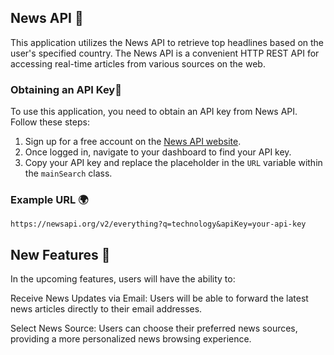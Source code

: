 ## News API  📰

This application utilizes the News API to retrieve top headlines based on the user's specified country. The News API is a convenient HTTP REST API for accessing real-time articles from various sources on the web.

### Obtaining an API Key🔑

To use this application, you need to obtain an API key from News API. Follow these steps:

1. Sign up for a free account on the [News API website](https://newsapi.org/).
2. Once logged in, navigate to your dashboard to find your API key.
3. Copy your API key and replace the placeholder in the `URL` variable within the `mainSearch` class.

### Example URL 🌍

``
https://newsapi.org/v2/everything?q=technology&apiKey=your-api-key
``

## New Features 🚀
In the upcoming features, users will have the ability to:

Receive News Updates via Email: Users will be able to forward the latest news articles directly to their email addresses.

Select News Source: Users can choose their preferred news sources, providing a more personalized news browsing experience.